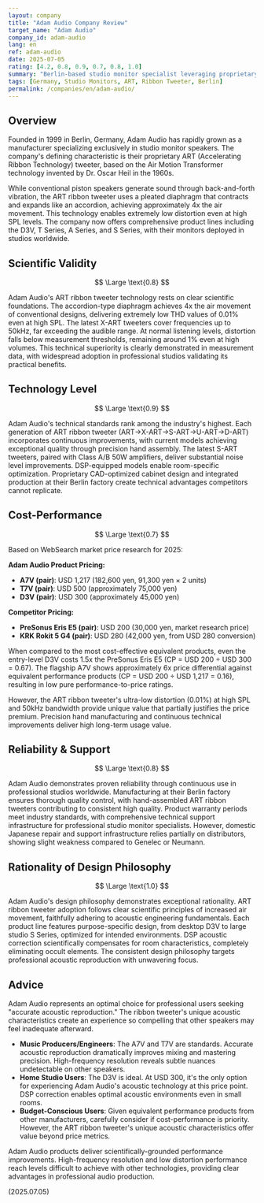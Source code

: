 ```yaml
---
layout: company
title: "Adam Audio Company Review"
target_name: "Adam Audio"
company_id: adam-audio
lang: en
ref: adam-audio
date: 2025-07-05
rating: [4.2, 0.8, 0.9, 0.7, 0.8, 1.0]
summary: "Berlin-based studio monitor specialist leveraging proprietary ART ribbon tweeter technology to achieve 4x the air movement of conventional piston speakers, delivering high SPL with ultra-low distortion. Their product lineup spans from professional studio environments to compact home studios with the D3V, serving diverse needs across the audio production spectrum."
tags: [Germany, Studio Monitors, ART, Ribbon Tweeter, Berlin]
permalink: /companies/en/adam-audio/
---
```


## Overview

Founded in 1999 in Berlin, Germany, Adam Audio has rapidly grown as a manufacturer specializing exclusively in studio monitor speakers. The company's defining characteristic is their proprietary ART (Accelerating Ribbon Technology) tweeter, based on the Air Motion Transformer technology invented by Dr. Oscar Heil in the 1960s.

While conventional piston speakers generate sound through back-and-forth vibration, the ART ribbon tweeter uses a pleated diaphragm that contracts and expands like an accordion, achieving approximately 4x the air movement. This technology enables extremely low distortion even at high SPL levels. The company now offers comprehensive product lines including the D3V, T Series, A Series, and S Series, with their monitors deployed in studios worldwide.

## Scientific Validity

$$ \Large \text{0.8} $$

Adam Audio's ART ribbon tweeter technology rests on clear scientific foundations. The accordion-type diaphragm achieves 4x the air movement of conventional designs, delivering extremely low THD values of 0.01% even at high SPL. The latest X-ART tweeters cover frequencies up to 50kHz, far exceeding the audible range. At normal listening levels, distortion falls below measurement thresholds, remaining around 1% even at high volumes. This technical superiority is clearly demonstrated in measurement data, with widespread adoption in professional studios validating its practical benefits.

## Technology Level

$$ \Large \text{0.9} $$

Adam Audio's technical standards rank among the industry's highest. Each generation of ART ribbon tweeter (ART→X-ART→S-ART→U-ART→D-ART) incorporates continuous improvements, with current models achieving exceptional quality through precision hand assembly. The latest S-ART tweeters, paired with Class A/B 50W amplifiers, deliver substantial noise level improvements. DSP-equipped models enable room-specific optimization. Proprietary CAD-optimized cabinet design and integrated production at their Berlin factory create technical advantages competitors cannot replicate.

## Cost-Performance

$$ \Large \text{0.7} $$

Based on WebSearch market price research for 2025:

**Adam Audio Product Pricing:**
- **A7V (pair)**: USD 1,217 (182,600 yen, 91,300 yen × 2 units)
- **T7V (pair)**: USD 500 (approximately 75,000 yen)
- **D3V (pair)**: USD 300 (approximately 45,000 yen)

**Competitor Pricing:**
- **PreSonus Eris E5 (pair)**: USD 200 (30,000 yen, market research price)
- **KRK Rokit 5 G4 (pair)**: USD 280 (42,000 yen, from USD 280 conversion)

When compared to the most cost-effective equivalent products, even the entry-level D3V costs 1.5x the PreSonus Eris E5 (CP = USD 200 ÷ USD 300 = 0.67). The flagship A7V shows approximately 6x price differential against equivalent performance products (CP = USD 200 ÷ USD 1,217 = 0.16), resulting in low pure performance-to-price ratings.

However, the ART ribbon tweeter's ultra-low distortion (0.01%) at high SPL and 50kHz bandwidth provide unique value that partially justifies the price premium. Precision hand manufacturing and continuous technical improvements deliver high long-term usage value.

## Reliability & Support

$$ \Large \text{0.8} $$

Adam Audio demonstrates proven reliability through continuous use in professional studios worldwide. Manufacturing at their Berlin factory ensures thorough quality control, with hand-assembled ART ribbon tweeters contributing to consistent high quality. Product warranty periods meet industry standards, with comprehensive technical support infrastructure for professional studio monitor specialists. However, domestic Japanese repair and support infrastructure relies partially on distributors, showing slight weakness compared to Genelec or Neumann.

## Rationality of Design Philosophy

$$ \Large \text{1.0} $$

Adam Audio's design philosophy demonstrates exceptional rationality. ART ribbon tweeter adoption follows clear scientific principles of increased air movement, faithfully adhering to acoustic engineering fundamentals. Each product line features purpose-specific design, from desktop D3V to large studio S Series, optimized for intended environments. DSP acoustic correction scientifically compensates for room characteristics, completely eliminating occult elements. The consistent design philosophy targets professional acoustic reproduction with unwavering focus.

## Advice

Adam Audio represents an optimal choice for professional users seeking "accurate acoustic reproduction." The ribbon tweeter's unique acoustic characteristics create an experience so compelling that other speakers may feel inadequate afterward.

- **Music Producers/Engineers**: The A7V and T7V are standards. Accurate acoustic reproduction dramatically improves mixing and mastering precision. High-frequency resolution reveals subtle nuances undetectable on other speakers.
- **Home Studio Users**: The D3V is ideal. At USD 300, it's the only option for experiencing Adam Audio's acoustic technology at this price point. DSP correction enables optimal acoustic environments even in small rooms.
- **Budget-Conscious Users**: Given equivalent performance products from other manufacturers, carefully consider if cost-performance is priority. However, the ART ribbon tweeter's unique acoustic characteristics offer value beyond price metrics.

Adam Audio products deliver scientifically-grounded performance improvements. High-frequency resolution and low distortion performance reach levels difficult to achieve with other technologies, providing clear advantages in professional audio production.

(2025.07.05)
